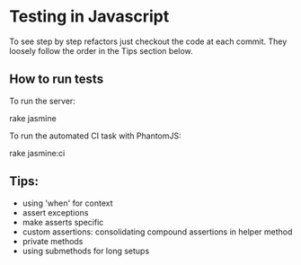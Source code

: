 # Testing in Javascript

To see step by step refactors just checkout the code at each commit. They loosely follow the order in the Tips section below.

## How to run tests

To run the server:

  rake jasmine

To run the automated CI task with PhantomJS:

  rake jasmine:ci

## Tips:
- using 'when' for context
- assert exceptions
- make asserts specific
- custom assertions: consolidating compound assertions in helper method
- private methods
- using submethods for long setups

